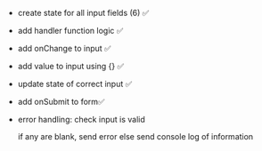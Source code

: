 - create state for all input fields (6) ✅
- add handler function logic ✅
- add onChange to input ✅
- add value to input using {} ✅
- update state of correct input ✅
- add onSubmit to form✅
- error handling: check input is valid

    if any are blank, send error 
    else
    send console log of information